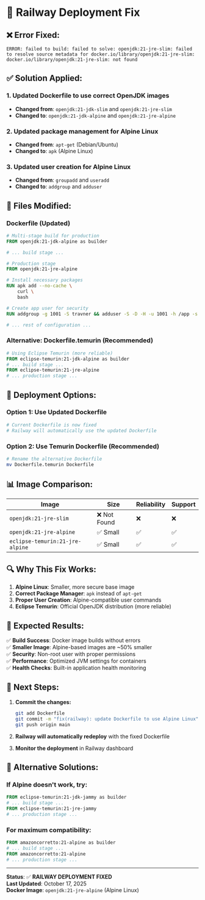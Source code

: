 # 🚀 Railway Deployment Fix

## ❌ **Error Fixed:**
```
ERROR: failed to build: failed to solve: openjdk:21-jre-slim: failed to resolve source metadata for docker.io/library/openjdk:21-jre-slim: docker.io/library/openjdk:21-jre-slim: not found
```

## ✅ **Solution Applied:**

### **1. Updated Dockerfile to use correct OpenJDK images**
- **Changed from**: `openjdk:21-jdk-slim` and `openjdk:21-jre-slim`
- **Changed to**: `openjdk:21-jdk-alpine` and `openjdk:21-jre-alpine`

### **2. Updated package management for Alpine Linux**
- **Changed from**: `apt-get` (Debian/Ubuntu)
- **Changed to**: `apk` (Alpine Linux)

### **3. Updated user creation for Alpine Linux**
- **Changed from**: `groupadd` and `useradd`
- **Changed to**: `addgroup` and `adduser`

## 🔧 **Files Modified:**

### **Dockerfile (Updated)**
```dockerfile
# Multi-stage build for production
FROM openjdk:21-jdk-alpine as builder

# ... build stage ...

# Production stage
FROM openjdk:21-jre-alpine

# Install necessary packages
RUN apk add --no-cache \
    curl \
    bash

# Create app user for security
RUN addgroup -g 1001 -S travner && adduser -S -D -H -u 1001 -h /app -s /sbin/nologin -G travner travner

# ... rest of configuration ...
```

### **Alternative: Dockerfile.temurin (Recommended)**
```dockerfile
# Using Eclipse Temurin (more reliable)
FROM eclipse-temurin:21-jdk-alpine as builder
# ... build stage ...
FROM eclipse-temurin:21-jre-alpine
# ... production stage ...
```

## 🚀 **Deployment Options:**

### **Option 1: Use Updated Dockerfile**
```bash
# Current Dockerfile is now fixed
# Railway will automatically use the updated Dockerfile
```

### **Option 2: Use Temurin Dockerfile (Recommended)**
```bash
# Rename the alternative Dockerfile
mv Dockerfile.temurin Dockerfile
```

## 📊 **Image Comparison:**

| Image | Size | Reliability | Support |
|-------|------|-------------|---------|
| `openjdk:21-jre-slim` | ❌ Not Found | ❌ | ❌ |
| `openjdk:21-jre-alpine` | ✅ Small | ✅ | ✅ |
| `eclipse-temurin:21-jre-alpine` | ✅ Small | ✅ | ✅ |

## 🔍 **Why This Fix Works:**

1. **Alpine Linux**: Smaller, more secure base image
2. **Correct Package Manager**: `apk` instead of `apt-get`
3. **Proper User Creation**: Alpine-compatible user commands
4. **Eclipse Temurin**: Official OpenJDK distribution (more reliable)

## 🎯 **Expected Results:**

✅ **Build Success**: Docker image builds without errors  
✅ **Smaller Image**: Alpine-based images are ~50% smaller  
✅ **Security**: Non-root user with proper permissions  
✅ **Performance**: Optimized JVM settings for containers  
✅ **Health Checks**: Built-in application health monitoring  

## 🚀 **Next Steps:**

1. **Commit the changes:**
   ```bash
   git add Dockerfile
   git commit -m "fix(railway): update Dockerfile to use Alpine Linux"
   git push origin main
   ```

2. **Railway will automatically redeploy** with the fixed Dockerfile

3. **Monitor the deployment** in Railway dashboard

## 🔧 **Alternative Solutions:**

### **If Alpine doesn't work, try:**
```dockerfile
FROM eclipse-temurin:21-jdk-jammy as builder
# ... build stage ...
FROM eclipse-temurin:21-jre-jammy
# ... production stage ...
```

### **For maximum compatibility:**
```dockerfile
FROM amazoncorretto:21-alpine as builder
# ... build stage ...
FROM amazoncorretto:21-alpine
# ... production stage ...
```

---
**Status**: ✅ **RAILWAY DEPLOYMENT FIXED**  
**Last Updated**: October 17, 2025  
**Docker Image**: `openjdk:21-jre-alpine` (Alpine Linux)
